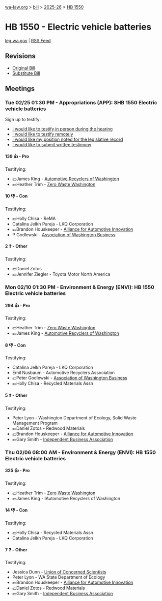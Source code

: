 [wa-law.org](/) > [bill](/bill/) > [2025-26](/bill/2025-26/) > [HB 1550](/bill/2025-26/hb/1550/)

# HB 1550 - Electric vehicle batteries
[leg.wa.gov](https://app.leg.wa.gov/billsummary?BillNumber=1550&Year=2025&Initiative=false) | [RSS Feed](./rss.xml)

## Revisions
* [Original Bill](1/)
* [Substitute Bill](S/)

## Meetings
### Tue 02/25 01:30 PM - Appropriations (APP): SHB 1550 Electric vehicle batteries
Sign up to testify:
* [I would like to testify in person during the hearing](https://app.leg.wa.gov/csi/Testifier/Add?chamber=House&mId=32907&aId=165021&caId=26219&tId=1)
* [I would like to testify remotely](https://app.leg.wa.gov/csi/Testifier/Add?chamber=House&mId=32907&aId=165021&caId=26219&tId=2)
* [I would like my position noted for the legislative record](https://app.leg.wa.gov/csi/Testifier/Add?chamber=House&mId=32907&aId=165021&caId=26219&tId=3)
* [I would like to submit written testimony](https://app.leg.wa.gov/csi/Testifier/Add?chamber=House&mId=32907&aId=165021&caId=26219&tId=4)

#### 139 👍 - Pro
Testifying:
* 💵James King - [Automotive Recyclers of Washington](/org/automotive_recyclers_of_washington/)
* 💵Heather Trim - [Zero Waste Washington](/org/zero_waste_washington/)

#### 10 👎 - Con
Testifying:
* 💵Holly Chisa - ReMA
* Catalina Jelkh Pareja - LKQ Corporation
* 💵Brandon Houskeeper - [Alliance for Automotive Innovation](/org/alliance_for_automotive_innovation/)
* P Godlewski - [Association of Washington Business](/org/association_of_washington_business/)

#### 2 ❓ - Other
Testifying:
* 💵Daniel Zotos
* 💵Jennifer Ziegler - Toyota Motor North America

### Mon 02/10 01:30 PM - Environment & Energy (ENVI): HB 1550 Electric vehicle batteries
#### 294 👍 - Pro
Testifying:
* 💵Heather Trim - [Zero Waste Washington](/org/zero_waste_washington/)
* 💵James King - [Automotive Recyclers of Washington](/org/automotive_recyclers_of_washington/)

#### 8 👎 - Con
Testifying:
* Catalina Jelkh Pareja - LKQ Corporation
* Emil Nusbaum - Automotive Recyclers Association
* 💵Peter Godlewski - [Association of Washington Business](/org/association_of_washington_business/)
* 💵Holly Chisa - Recycled Materials Assn

#### 5 ❓ - Other
Testifying:
* Peter Lyon - Washington Department of Ecology, Solid Waste Management Program
* 💵Daniel Zotos - Redwood Materials
* 💵Brandon Houskeeper - [Alliance for Automotive Innovation](/org/alliance_for_automotive_innovation/)
* 💵Gary Smith - [Independent Business Association](/org/independent_business_association/)

### Thu 02/06 08:00 AM - Environment & Energy (ENVI): HB 1550 Electric vehicle batteries
#### 325 👍 - Pro
Testifying:
* 💵Heather Trim - [Zero Waste Washington](/org/zero_waste_washington/)
* 💵James King - IAutomotive Recyclers of Washington

#### 14 👎 - Con
Testifying:
* 💵Holly Chisa - Recycled Materials Assn
* Catalina Jelkh Pareja - LKQ Corporation

#### 7 ❓ - Other
Testifying:
* Jessica Dunn - [Union of Concerned Scientists](/org/union_of_concerned_scientists/)
* Peter Lyon - WA State Department of Ecology
* 💵Brandon Houskeeper - [Alliance for Automotive Innovation](/org/alliance_for_automotive_innovation/)
* 💵Daniel Zotos - Redwood Materials
* 💵Gary Smith - [Independent Business Association](/org/independent_business_association/)
